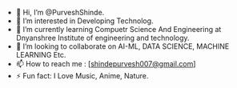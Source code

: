 - 👋 Hi, I’m @PurveshShinde.
- 👀 I’m interested in Developing Technolog.
- 🌱 I’m currently learning Compuetr Science And Engineering at Dnyanshree Institute of engineering and technology.
- 💞️ I’m looking to collaborate on AI-ML, DATA SCIENCE, MACHINE LEARNING Etc.
- 📫 How to reach me : [shindepurvesh007@gmail.com]
- ⚡ Fun fact: I Love Music, Anime, Nature.

<!---
PurveshShinde/PurveshShinde is a ✨ special ✨ repository because its `README.md` (this file) appears on your GitHub profile.
You can click the Preview link to take a look at your changes.
--->
